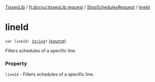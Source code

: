 [TisseoLib](../../index.md) / [fr.docjyJ.tisseoLib.request](../index.md) / [StopSchedulesRequest](index.md) / [lineId](./line-id.md)

# lineId

`var lineId: `[`String`](https://kotlinlang.org/api/latest/jvm/stdlib/kotlin/-string/index.html)`?` [(source)](https://github.com/docjyj/tisseoLib/tree/master/src/main/kotlin/fr/docjyJ/tisseoLib/request/StopSchedulesRequest.kt#L47)

Filters schedules of a specific line.

### Property

`lineId` - Filters schedules of a specific line.